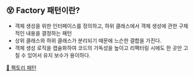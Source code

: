 ## 😵 Factory 패턴이란?
- 객체 생성을 위한 인터페이스를 정의하고, 하위 클래스에서 객체 생성에 관한 구체적인 내용을 결정하는 패턴
- 상위 클래스와 하위 클래스가 분리되기 때문에 느슨한 결합을 가진다.
- 객체 생성 로직을 캡슐화하여 코드의 가독성을 높이고 리팩터링 시에도 한 곳만 고칠 수 있어서 유지 보수가 용이하다.

[🔗 팩토리 패턴](https://velog.io/@broccolism/%EB%82%B4%EA%B0%80-%EC%95%8C%EA%B3%A0-%EC%9E%88%EB%8D%98%EA%B2%8C-%EA%B0%80%EC%A7%9C-%ED%8C%A9%ED%86%A0%EB%A6%AC-%ED%8C%A8%ED%84%B4%EC%9D%B4%EC%97%88%EB%8D%98-%EC%8D%B0)
